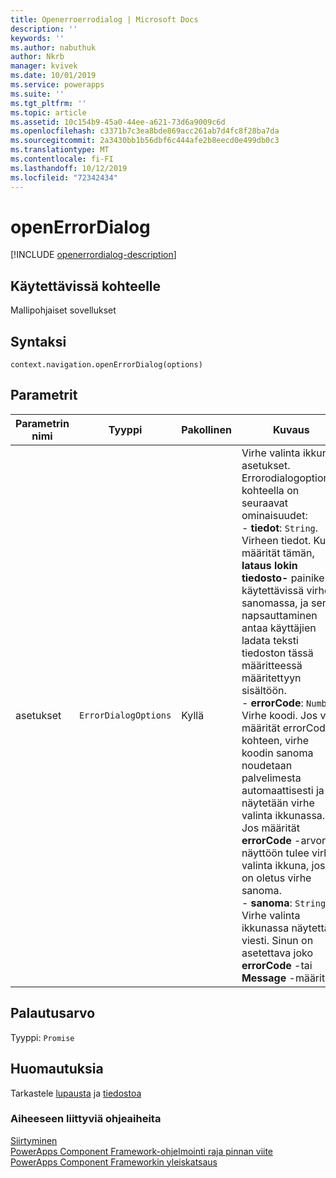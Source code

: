 ```yaml
---
title: Openerroerrodialog | Microsoft Docs
description: ''
keywords: ''
ms.author: nabuthuk
author: Nkrb
manager: kvivek
ms.date: 10/01/2019
ms.service: powerapps
ms.suite: ''
ms.tgt_pltfrm: ''
ms.topic: article
ms.assetid: 10c154b9-45a0-44ee-a621-73d6a9009c6d
ms.openlocfilehash: c3371b7c3ea8bde869acc261ab7d4fc8f28ba7da
ms.sourcegitcommit: 2a3430bb1b56dbf6c444afe2b8eecd0e499db0c3
ms.translationtype: MT
ms.contentlocale: fi-FI
ms.lasthandoff: 10/12/2019
ms.locfileid: "72342434"
---
```

# <a name="openerrordialog"></a>openErrorDialog

[!INCLUDE [openerrordialog-description](includes/openerrordialog-description.md)]

## <a name="available-for"></a>Käytettävissä kohteelle 

Mallipohjaiset sovellukset

## <a name="syntax"></a>Syntaksi

`context.navigation.openErrorDialog(options)`

## <a name="parameters"></a>Parametrit

| Parametrin nimi|Tyyppi|Pakollinen|Kuvaus|
| ------------- |----|--------|-----------|
|asetukset|`ErrorDialogOptions`|Kyllä|Virhe valinta ikkunan asetukset. Errorodialogoptions-kohteella on seuraavat ominaisuudet: <br/>- **tiedot**: `String`. Virheen tiedot. Kun määrität tämän, **lataus lokin tiedosto-** painike on käytettävissä virhe sanomassa, ja sen napsauttaminen antaa käyttäjien ladata teksti tiedoston tässä määritteessä määritettyyn sisältöön.<br/>- **errorCode**: `Number`. Virhe koodi. Jos vain määrität errorCode-kohteen, virhe koodin sanoma noudetaan palvelimesta automaattisesti ja näytetään virhe valinta ikkunassa. Jos määrität **errorCode** -arvon, näyttöön tulee virhe valinta ikkuna, jossa on oletus virhe sanoma.<br/>- **sanoma**: `String`. Virhe valinta ikkunassa näytettävä viesti. Sinun on asetettava joko **errorCode** -tai **Message** -määrite.|

## <a name="return-value"></a>Palautusarvo

Tyyppi: `Promise`

## <a name="remarks"></a>Huomautuksia

Tarkastele [lupausta](https://developer.mozilla.org/docs/Web/JavaScript/reference/Global_Objects/Promise) ja [tiedostoa](https://developer.mozilla.org/docs/Web/API/File)


### <a name="related-topics"></a>Aiheeseen liittyviä ohjeaiheita

[Siirtyminen](../navigation.md)<br/>
[PowerApps Component Framework-ohjelmointi raja pinnan viite](../../reference/index.md)<br/>
[PowerApps Component Frameworkin yleiskatsaus](../../overview.md)